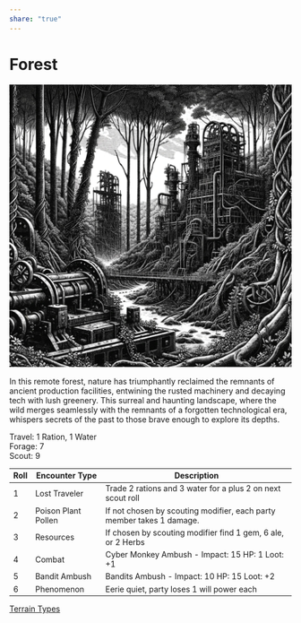 ```yaml
---  
share: "true"  
---  
```

  
# Forest  
  
![Pasted image 20240126174538](./Pasted%20image%2020240126174538.png)  
  
In this remote forest, nature has triumphantly reclaimed the remnants of ancient production facilities, entwining the rusted machinery and decaying tech with lush greenery. This surreal and haunting landscape, where the wild merges seamlessly with the remnants of a forgotten technological era, whispers secrets of the past to those brave enough to explore its depths.  
  
Travel: 1 Ration, 1 Water  
Forage: 7  
Scout: 9  
  
| Roll | Encounter Type | Description |  
| ---- | ---- | ---- |  
| 1 | Lost Traveler | Trade 2 rations and 3 water for a plus 2 on next scout roll |  
| 2 | Poison Plant Pollen | If not chosen by scouting modifier, each party member takes 1 damage. |  
| 3 | Resources | If chosen by scouting modifier find 1 gem, 6 ale, or 2 Herbs |  
| 4 | Combat | Cyber Monkey Ambush - Impact: 15  HP: 1 Loot: +1 |  
| 5 | Bandit Ambush | Bandits Ambush - Impact: 10 HP: 15 Loot: +2 |  
| 6 | Phenomenon | Eerie quiet, party loses 1 will power each |  
[Terrain Types](./Terrain%20Types.html)